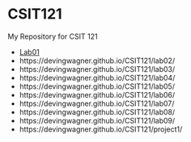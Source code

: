 # CSIT121
My Repository for CSIT 121
<ul>
  <li> <a href="https://devingwagner.github.io/CSIT121/lab01/">Lab01</a></li>
  <li> https://devingwagner.github.io/CSIT121/lab02/</li>
  <li> https://devingwagner.github.io/CSIT121/lab03/</li>
  <li> https://devingwagner.github.io/CSIT121/lab04/</li>
  <li> https://devingwagner.github.io/CSIT121/lab05/</li>
  <li> https://devingwagner.github.io/CSIT121/lab06/</li>
  <li> https://devingwagner.github.io/CSIT121/lab07/</li>
  <li> https://devingwagner.github.io/CSIT121/lab08/</li>
  <li>https://devingwagner.github.io/CSIT121/lab09/</li>
  <li> https://devingwagner.github.io/CSIT121/project1/</li>
</ul>
